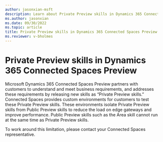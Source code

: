 ```yaml
---
author: jasonxian-msft
description: Learn about Private Preview skills in Dynamics 365 Connected Spaces Preview and how they interact with Public Preview skills.
ms.author: jasonxian
ms.date: 09/30/2022
ms.topic: article
title: Private Preview skills in Dynamics 365 Connected Spaces Preview
ms.reviewer: v-bholmes
---
```


# Private Preview skills in Dynamics 365 Connected Spaces Preview

Microsoft Dynamics 365 Connected Spaces Preview partners with customers to understand and meet business requirements, and addresses these requirements by 
releasing new skills as “Private Preview skills.” Connected Spaces provides custom environments for customers to test these Private Preview skills. 
These environments isolate Private Preview skills from Public Preview skills to reduce the load on edge gateways and improve performance. 
Public Preview skills such as the Area skill cannot run at the same time as Private Preview skills. 

To work around this limitation, please contact your Connected Spaces representative. 
